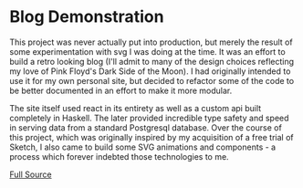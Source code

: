 # Blog Demonstration

This project was never actually put into production, but merely the result of
some experimentation with svg I was doing at the time. It was an effort to build
a retro looking blog (I'll admit to many of the design choices reflecting my love
of Pink Floyd's Dark Side of the Moon). I had originally intended to use it for
my own personal site, but decided to refactor some of the code to be better documented
in an effort to make it more modular.

The site itself used react in its entirety as well as a custom api built completely
in Haskell. The later provided incredible type safety and speed in serving data
from a standard Postgresql database. Over the course of this project, which was
originally inspired by my acquisition of a free trial of Sketch, I also came to
build some SVG animations and components - a process which forever indebted those
technologies to me.

[Full Source](https://github.com/the1codemaster/sequoiasnow.com)
